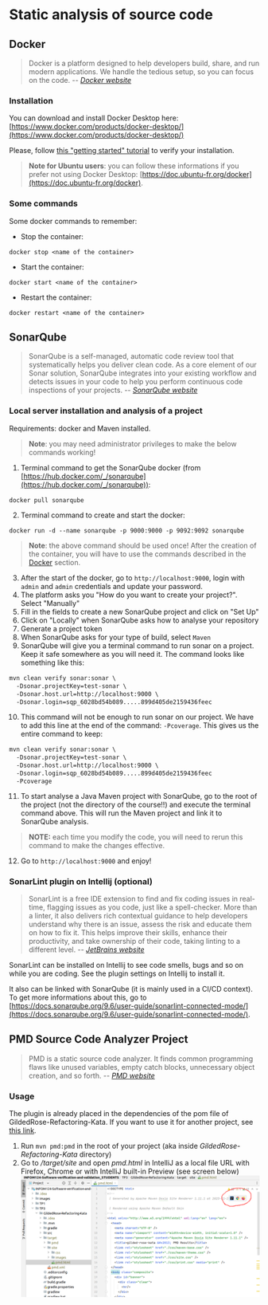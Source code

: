 # Static analysis of source code

## Docker

> Docker is a platform designed to help developers build, share, and run modern applications. We handle the tedious setup, so you can focus on the code.
> -- <cite>[Docker website](https://www.docker.com/)</cite>

### Installation

You can download and install Docker Desktop here: [https://www.docker.com/products/docker-desktop/](https://www.docker.com/products/docker-desktop/)

Please, follow [this "getting started" tutorial](https://www.docker.com/blog/getting-started-with-docker-desktop/) to verify your installation.

> **Note for Ubuntu users**: you can follow these informations if you prefer not using Docker Desktop: [https://doc.ubuntu-fr.org/docker](https://doc.ubuntu-fr.org/docker).

### Some commands

Some docker commands to remember:
- Stop the container:
```console
docker stop <name of the container>
```
- Start the container:
```console
docker start <name of the container>
```

- Restart the container:
```console
docker restart <name of the container>
```

## SonarQube

> SonarQube is a self-managed, automatic code review tool that systematically helps you deliver clean code. As a core element of our Sonar solution, SonarQube integrates into your existing workflow and detects issues in your code to help you perform continuous code inspections of your projects.
> -- <cite>[SonarQube website](https://docs.sonarqube.org/latest/)</cite>

### Local server installation and analysis of a project

Requirements: docker and Maven installed.

> **Note**: you may need administrator privileges to make the below commands working!

1. Terminal command to get the SonarQube docker (from [https://hub.docker.com/_/sonarqube](https://hub.docker.com/_/sonarqube)):
```console
docker pull sonarqube
```
2. Terminal command to create and start the docker:
```console
docker run -d --name sonarqube -p 9000:9000 -p 9092:9092 sonarqube
```
> **Note**: the above command should be used once! After the creation of the container, you will have to use the commands described in the [Docker](#some-commands) section.

3. After the start of the docker, go to `http://localhost:9000`, login with `admin` and `admin` credentials and update your password.
4. The platform asks you "How do you want to create your project?". Select "Manually"
5. Fill in the fields to create a new SonarQube project and click on "Set Up"
6. Click on "Locally" when SonarQube asks how to analyse your repository
7. Generate a project token
8. When SonarQube asks for your type of build, select `Maven`
9. SonarQube will give you a terminal command to run sonar on a project. Keep it safe somewhere as you will need it. The command looks like something like this:

```console
mvn clean verify sonar:sonar \
  -Dsonar.projectKey=test-sonar \
  -Dsonar.host.url=http://localhost:9000 \
  -Dsonar.login=sqp_6028bd54b089.....899d405de2159436feec
```

10. This command will not be enough to run sonar on our project. We have to add this line at the end of the command: `-Pcoverage`. This gives us the entire command to keep:
```console
mvn clean verify sonar:sonar \
  -Dsonar.projectKey=test-sonar \
  -Dsonar.host.url=http://localhost:9000 \
  -Dsonar.login=sqp_6028bd54b089.....899d405de2159436feec
  -Pcoverage
```

11. To start analyse a Java Maven project with SonarQube, go to the root of the project (not the directory of the course!!) and execute the terminal command above. This will run the Maven project and link it to SonarQube analysis.
> **NOTE:** each time you modify the code, you will need to rerun this command to make the changes effective.
12. Go to `http://localhost:9000` and enjoy!


### SonarLint plugin on Intellij (optional)

> SonarLint is a free IDE extension to find and fix coding issues in real-time, flagging issues as you code, just like a spell-checker. More than a linter, it also delivers rich contextual guidance to help developers understand why there is an issue, assess the risk and educate them on how to fix it. This helps improve their skills, enhance their productivity, and take ownership of their code, taking linting to a different level.
> -- <cite>[JetBrains website](https://plugins.jetbrains.com/plugin/7973-sonarlint)</cite>

SonarLint can be installed on Intellij to see code smells, bugs and so on while you are coding. See the plugin settings on Intellij to install it.

It also can be linked with SonarQube (it is mainly used in a CI/CD context). To get more informations about this, go to [https://docs.sonarqube.org/9.6/user-guide/sonarlint-connected-mode/](https://docs.sonarqube.org/9.6/user-guide/sonarlint-connected-mode/).


## PMD Source Code Analyzer Project

> PMD is a static source code analyzer. It finds common programming flaws like unused variables, empty catch blocks, unnecessary object creation, and so forth.
> -- <cite>[PMD website](https://docs.pmd-code.org/latest/index.html)</cite>

### Usage

The plugin is already placed in the dependencies of the pom file of GildedRose-Refactoring-Kata. If you want to use it for another project, see [this link](https://docs.pmd-code.org/latest/pmd_userdocs_tools_maven.html).
1. Run ```mvn pmd:pmd``` in the root of your project (aka inside *GildedRose-Refactoring-Kata* directory)
2. Go to */target/site* and open *pmd.html* in IntelliJ as a local file URL with Firefox, Chrome or with IntelliJ built-in Preview (see screen below)
![pmd-usage.png](../images/pmd-usage.png)